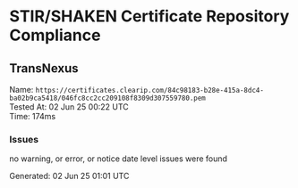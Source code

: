 # STIR/SHAKEN Certificate Repository Compliance

## TransNexus

Name: `https://certificates.clearip.com/84c98183-b28e-415a-8dc4-ba02b9ca5418/046fc8cc2cc209108f8309d307559780.pem`\
Tested At: 02 Jun 25 00:22 UTC\
Time: 174ms

### Issues

no warning, or error, or notice date level issues were found

Generated: 02 Jun 25 01:01 UTC